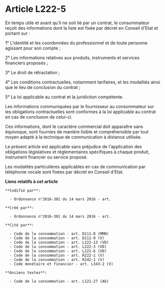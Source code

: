 # Article L222-5

En temps utile et avant qu'il ne soit lié par un contrat, le consommateur reçoit des informations dont la liste est fixée par
décret en Conseil d'Etat et portant sur :

1° L'identité et les coordonnées du professionnel et de toute personne agissant pour son compte ;

2° Les informations relatives aux produits, instruments et services financiers proposés ;

3° Le droit de rétractation ;

4° Les conditions contractuelles, notamment tarifaires, et les modalités ainsi que le lieu de conclusion du contrat ;

5° La loi applicable au contrat et la juridiction compétente.

Les informations communiquées par le fournisseur au consommateur sur les obligations contractuelles sont conformes à la loi
applicable au contrat en cas de conclusion de celui-ci.

Ces informations, dont le caractère commercial doit apparaître sans équivoque, sont fournies de manière lisible et
compréhensible par tout moyen adapté à la technique de communication à distance utilisée.

Le présent article est applicable sans préjudice de l'application des obligations législatives et réglementaires spécifiques
à chaque produit, instrument financier ou service proposé.

Les modalités particulières applicables en cas de communication par téléphonie vocale sont fixées par décret en Conseil
d'Etat.

**Liens relatifs à cet article**

	**Codifié par**:

	  - Ordonnance n°2016-301 du 14 mars 2016 - art.

	**Créé par**:

	  - Ordonnance n°2016-301 du 14 mars 2016 - art.

	**Cité par**:

	  - Code de la consommation - art. D111-8 (MMN)
	  - Code de la consommation - art. D111-9 (V)
	  - Code de la consommation - art. L222-13 (VD)
	  - Code de la consommation - art. L222-3 (VD)
	  - Code de la consommation - art. L222-6 (VD)
	  - Code de la consommation - art. R222-1 (V)
	  - Code de la consommation - art. R242-1 (V)
	  - Code monétaire et financier - art. L343-2 (V)

	**Anciens textes**:

	  - Code de la consommation - art. L121-27 (Ab)

